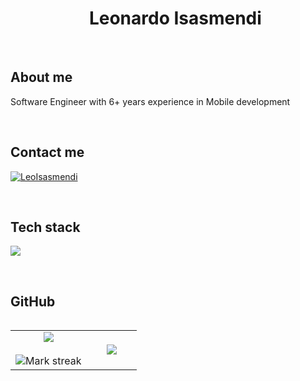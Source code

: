 <div id="user-content-toc">
  <ul align="center" style="list-style: none;">
    <summary>
      <h1>Leonardo Isasmendi</h1>
    </summary>
  </ul>
</div>


<br>
<h2>About me</h2>
<p align="left"> Software Engineer with 6+ years experience in Mobile development  </p>
<br>

<h2>Contact me</h2>
<p align="left">
  <a href="https://linkedin.com/in/LeoIsasmendi" target="blank"><img align="center" src="https://img.shields.io/badge/LinkedIn-0077B5?style=for-the-badge&logo=linkedin&logoColor=white" alt="LeoIsasmendi"/></a>
</p>
<br>

<h2 >Tech stack</h2>
<p align="left">
  <a href="https://skillicons.dev">
    <img src="https://skillicons.dev/icons?i=androidstudio,kotlin,gradle,java,react,redux,css,html,js,ts,sqlite,firebase,git,github,vscode,bash,linux,arch&perline=12" />
  </a>
</p>
<br>

<h2>GitHub</h2>
<p align="center">
<table align="left">
<tr border="none">
<td width="60%" align="center">

<img  align="center"  src="https://github-readme-stats.vercel.app/api?username=LeoIsasmendi&theme=dark&show_icons=true&count_private=true" />
<br></br>
<img  title="🔥 Get streak stats for your profile at git.io/streak-stats" alt="Mark streak" src="https://github-readme-streak-stats.herokuapp.com/?user=LeoIsasmendi&theme=dark&hide_border=false" /> 
</td>

<td width="40%" align="center">

  <img  align="center"  src="https://github-readme-stats.anuraghazra1.vercel.app/api/top-langs/?username=LeoIsasmendi&theme=dark&hide_border=false&no-bg=true&no-frame=true&langs_count=10"/>

  </td>
</tr>
</table>


</p>
